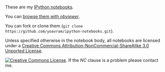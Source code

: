 These are my [IPython notebooks](http://ipython.org/ipython-doc/dev/interactive/htmlnotebook.html).

You can [browse them with *nbviewer*](http://nbviewer.ipython.org/github/yoavram/ipython-notebooks/tree/master/).

You can fork or clone them (`git clone https://github.com/yoavram/ipython-notebooks.git`).

Unless specified otherwise in the notebook body, all notebooks are licensed under a <a rel="license" href="http://creativecommons.org/licenses/by-nc-sa/3.0/">Creative Commons Attribution-NonCommercial-ShareAlike 3.0 Unported License</a>.

<a rel="license" href="http://creativecommons.org/licenses/by-nc-sa/3.0/"><img alt="Creative Commons License" style="border-width:0" src="http://i.creativecommons.org/l/by-nc-sa/3.0/80x15.png" /></a>. If the _NC_ clause is a problem please contact me.
